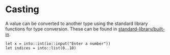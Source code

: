 # Casting

A value can be converted to another type using the standard library functions 
for type conversion. These can be found in 
[standard-library/built-in](/std/built-in/).

```elk
let x = into::int(io::input("Enter a number"))
let indices = into::list(0..10)
```